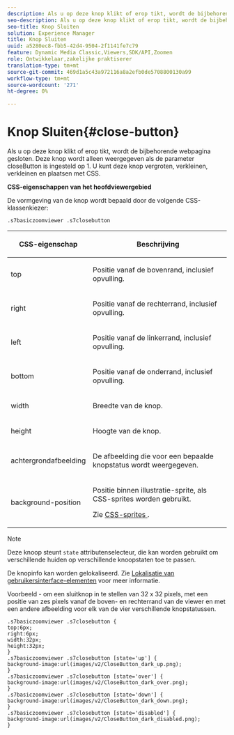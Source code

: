 ```yaml
---
description: Als u op deze knop klikt of erop tikt, wordt de bijbehorende webpagina gesloten. Deze knop wordt alleen weergegeven als de parameter closeButton is ingesteld op 1. U kunt deze knop vergroten, verkleinen, verkleinen en plaatsen met CSS.
seo-description: Als u op deze knop klikt of erop tikt, wordt de bijbehorende webpagina gesloten. Deze knop wordt alleen weergegeven als de parameter closeButton is ingesteld op 1. U kunt deze knop vergroten, verkleinen, verkleinen en plaatsen met CSS.
seo-title: Knop Sluiten
solution: Experience Manager
title: Knop Sluiten
uuid: a5280ec8-fbb5-42d4-9504-2f1141fe7c79
feature: Dynamic Media Classic,Viewers,SDK/API,Zoomen
role: Ontwikkelaar,zakelijke praktiserer
translation-type: tm+mt
source-git-commit: 469d1a5c43a972116a8a2efb0de5708800130a99
workflow-type: tm+mt
source-wordcount: '271'
ht-degree: 0%

---
```



# Knop Sluiten{#close-button}

Als u op deze knop klikt of erop tikt, wordt de bijbehorende webpagina gesloten. Deze knop wordt alleen weergegeven als de parameter closeButton is ingesteld op 1. U kunt deze knop vergroten, verkleinen, verkleinen en plaatsen met CSS.

<!--<a id="section_061E550C1C1D4DB2BD663A898895B38C"></a>-->

**CSS-eigenschappen van het hoofdviewergebied**

De vormgeving van de knop wordt bepaald door de volgende CSS-klassenkiezer:

```
.s7basiczoomviewer .s7closebutton
```

<table id="table_94EE3F5BBE4547C0B4943471CEE7EDE4"> 
 <thead> 
  <tr> 
   <th colname="col1" class="entry"> <p> CSS-eigenschap </p> </th> 
   <th colname="col2" class="entry"> <p>Beschrijving </p> </th> 
  </tr> 
 </thead>
 <tbody> 
  <tr> 
   <td colname="col1"> <p> <span class="codeph"> top  </span> </p> </td> 
   <td colname="col2"> <p>Positie vanaf de bovenrand, inclusief opvulling. </p> </td> 
  </tr> 
  <tr> 
   <td colname="col1"> <p> <span class="codeph"> right  </span> </p> </td> 
   <td colname="col2"> <p>Positie vanaf de rechterrand, inclusief opvulling. </p> </td> 
  </tr> 
  <tr> 
   <td colname="col1"> <p> <span class="codeph"> left  </span> </p> </td> 
   <td colname="col2"> <p>Positie vanaf de linkerrand, inclusief opvulling. </p> </td> 
  </tr> 
  <tr> 
   <td colname="col1"> <p> <span class="codeph"> bottom  </span> </p> </td> 
   <td colname="col2"> <p>Positie vanaf de onderrand, inclusief opvulling. </p> </td> 
  </tr> 
  <tr> 
   <td colname="col1"> <p> <span class="codeph"> width </span> </p> </td> 
   <td colname="col2"> <p>Breedte van de knop. </p> </td> 
  </tr> 
  <tr> 
   <td colname="col1"> <p> <span class="codeph"> height  </span> </p> </td> 
   <td colname="col2"> <p>Hoogte van de knop. </p> </td> 
  </tr> 
  <tr> 
   <td colname="col1"> <p> <span class="codeph"> achtergrondafbeelding  </span> </p> </td> 
   <td colname="col2"> <p>De afbeelding die voor een bepaalde knopstatus wordt weergegeven. </p> </td> 
  </tr> 
  <tr> 
   <td colname="col1"> <p> <span class="codeph"> background-position  </span> </p> </td> 
   <td colname="col2"> <p> Positie binnen illustratie-sprite, als CSS-sprites worden gebruikt. </p> <p>Zie <a href="../../../c-html5-s7-aem-asset-viewers/c-html5-20-basic-zoom-viewer-about/c-html5-20-basic-zoom-viewer-customizingviewer/c-html5-20-basic-zoom-viewer-customizingviewer.md#section-9b6d8d601cb441d08214dada7bb4eddc" format="dita" scope="local"> CSS-sprites </a>. </p> </td> 
  </tr> 
 </tbody> 
</table>

>[!NOTE]
>
>Deze knoop steunt `state` attributenselecteur, die kan worden gebruikt om verschillende huiden op verschillende knoopstaten toe te passen.

De knopinfo kan worden gelokaliseerd. Zie [Lokalisatie van gebruikersinterface-elementen](../../../c-html5-s7-aem-asset-viewers/c-html5-20-basic-zoom-viewer-about/c-html5-20-basic-zoom-viewer-localization.md#concept-cbfc39344c494eb7b9f6a272cff0cc74) voor meer informatie.

Voorbeeld - om een sluitknop in te stellen van 32 x 32 pixels, met een positie van zes pixels vanaf de boven- en rechterrand van de viewer en met een andere afbeelding voor elk van de vier verschillende knopstatussen.

```
.s7basiczoomviewer .s7closebutton { 
top:6px; 
right:6px; 
width:32px; 
height:32px; 
} 
.s7basiczoomviewer .s7closebutton [state='up'] { 
background-image:url(images/v2/CloseButton_dark_up.png); 
} 
.s7basiczoomviewer .s7closebutton [state='over'] {  
background-image:url(images/v2/CloseButton_dark_over.png); 
} 
.s7basiczoomviewer .s7closebutton [state='down'] {  
background-image:url(images/v2/CloseButton_dark_down.png); 
} 
.s7basiczoomviewer .s7closebutton [state='disabled'] { 
background-image:url(images/v2/CloseButton_dark_disabled.png); 
}
```

